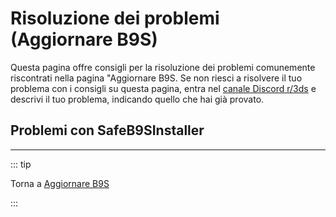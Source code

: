 # Risoluzione dei problemi (Aggiornare B9S)

Questa pagina offre consigli per la risoluzione dei problemi comunemente riscontrati nella pagina "Aggiornare B9S. Se non riesci a risolvere il tuo problema con i consigli su questa pagina, entra nel [canale Discord r/3ds](https://discord.gg/3ds) e descrivi il tuo problema, indicando quello che hai già provato.

## Problemi con SafeB9SInstaller

<!--@include: ./_include/troubleshooting-sb9si-firm.md -->

<!--@include: ./_include/troubleshooting-sb9si-common.md -->

<!--@include: ./_include/troubleshooting-get-help-common.md -->

---

::: tip

Torna a [Aggiornare B9S](updating-b9s)

:::

<!--@include: ./_include/troubleshooting-return.md -->
